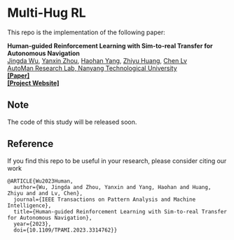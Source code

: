 # Multi-Hug RL

This repo is the implementation of the following paper:

**Human-guided Reinforcement Learning with Sim-to-real Transfer for Autonomous Navigation**
<br> [Jingda Wu](https://scholar.google.com/citations?user=icu-ZFAAAAAJ&hl=en), [Yanxin Zhou](https://www.linkedin.com/in/yanxin-zhou-91b3a51a5?originalSubdomain=sg), [Haohan Yang](https://scholar.google.com/citations?user=KmKMahwAAAAJ&hl=en), [Zhiyu Huang](https://scholar.google.com/citations?user=aLZEVCsAAAAJ&hl=en), [Chen Lv](https://scholar.google.com/citations?user=UKVs2CEAAAAJ&hl=en) 
<br> [AutoMan Research Lab, Nanyang Technological University](https://lvchen.wixsite.com/automan)
<br> **[[Paper]](https://ieeexplore.ieee.org/document/10250993)**
<br> **[[Project Website]](https://wujingda.github.io/Multi-Hug-RL/)**

## Note
The code of this study will be released soon.

## Reference
If you find this repo to be useful in your research, please consider citing our work
```
@ARTICLE{Wu2023Human,
  author={Wu, Jingda and Zhou, Yanxin and Yang, Haohan and Huang, Zhiyu and and Lv, Chen},
  journal={IEEE Transactions on Pattern Analysis and Machine Intelligence}, 
  title={Human-guided Reinforcement Learning with Sim-to-real Transfer for Autonomous Navigation}, 
  year={2023},
  doi={10.1109/TPAMI.2023.3314762}}
